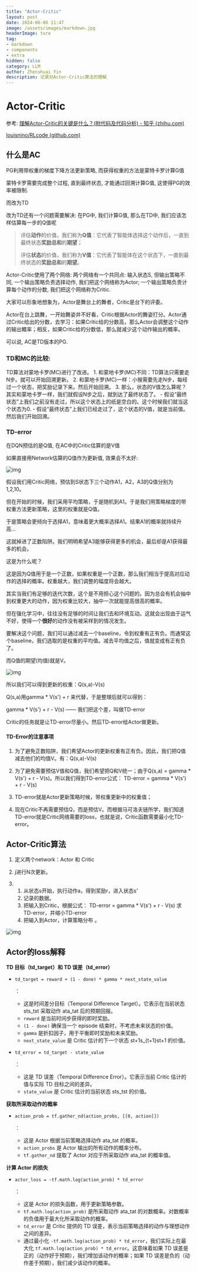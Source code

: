 ```yaml
---
title: "Actor-Critic"
layout: post
date: 2024-06-06 11:47
image: /assets/images/markdown.jpg
headerImage: ture
tag:
- markdown
- components
- extra
hidden: false
category: LLM
author: Zhenshuai Yin
description: 记录对Actor-Critic算法的理解
---
```


# Actor-Critic

参考: [理解Actor-Critic的关键是什么？(附代码及代码分析) - 知乎 (zhihu.com)](https://zhuanlan.zhihu.com/p/110998399)

[louisnino/RLcode (github.com)](https://github.com/louisnino/RLcode?tab=readme-ov-file)

## 什么是AC

PG利用带权重的梯度下降方法更新策略, 而获得权重的方法是蒙特卡罗计算G值

蒙特卡罗需要完成整个过程, 直到最终状态, 才能通过回溯计算G值, 这使得PG的效率被限制.

而改为TD

改为TD还有一个问题需要解决: 在PG中, 我们计算G值, 那么在TD中, 我们应该怎样估算每一步的Q值呢

> 评估**动作**的价值，我们称为**Q值**：它代表了智能体选择这个动作后，一直到最终状态**奖励总和**的**期望**； 
>
> 评估**状态**的价值，我们称为**V值**：它代表了智能体在这个状态下，一直到最终状态的**奖励总和**的**期望**。



Actor-Critic使用了两个网络: 两个网络有一个共同点: 输入状态S, 但输出策略不同, 一个输出策略负责选择动作, 我们把这个网络称为Actor; 一个输出策略负责计算每个动作的分数, 我们把这个网络称为Critic.

大家可以形象地想象为，Actor是舞台上的舞者，Critic是台下的评委。

Actor在台上跳舞，一开始舞姿并不好看，Critic根据Actor的舞姿打分。Actor通过Critic给出的分数，去学习：如果Critic给的分数高，那么Actor会调整这个动作的输出概率；相反，如果Critic给的分数低，那么就减少这个动作输出的概率。

可以说, AC是TD版本的PG.

### TD和MC的比较:

TD算法对蒙地卡罗(MC)进行了改进。 1. 和蒙地卡罗(MC)不同：TD算法只需要走N步。就可以开始回溯更新。 2. 和蒙地卡罗(MC)一样：小猴需要先走N步，每经过一个状态，把奖励记录下来。然后开始回溯。 3. 那么，状态的V值怎么算呢？其实和蒙地卡罗一样，我们就假设N步之后，就到达了最终状态了。 - 假设“最终状态”上我们之前没有走过，所以这个状态上的纸是空白的。这个时候我们就当这个状态为0. - 假设“最终状态”上我们已经走过了，这个状态的V值，就是当前值。然后我们开始回溯。

### TD-error

在DQN预估的是Q值, 在AC中的Critic估算的是V值

如果直接用Network估算的Q值作为更新值, 效果会不太好:

![img](https://tuchuang-yzs.oss-cn-beijing.aliyuncs.com/v2-9bc653d87818a7919abebf049b15dab0_1440w.webp)

假设我们用Critic网络，预估到S状态下三个动作A1，A2，A3的Q值分别为1,2,10。

但在开始的时候，我们采用平均策略，于是随机到A1。于是我们用策略梯度的带权重方法更新策略，这里的权重就是Q值。

于是策略会更倾向于选择A1，意味着更大概率选择A1。结果A1的概率就持续升高...

这就掉进了正数陷阱。我们明明希望A3能够获得更多的机会，最后却是A1获得最多的机会。

这是为什么呢？

这是因为Q值用于是一个正数，如果权重是一个正数，那么我们相当于提高对应动作的选择的概率。权重越大，我们调整的幅度将会越大。

其实当我们有足够的迭代次数，这个是不用担心这个问题的。因为总会有机会抽中到权重更大的动作，因为权重比较大，抽中一次就能提高很高的概率。

但在强化学习中，往往没有足够的时间让我们去和环境互动。这就会出现由于运气不好，使得一个**很好**的动作没有被采样到的情况发生。

要解决这个问题，我们可以通过减去一个baseline，令到权重有正有负。而通常这个baseline，我们选取的是权重的平均值。减去平均值之后，值就变成有正有负了。

而Q值的期望(均值)就是V。

![img](https://tuchuang-yzs.oss-cn-beijing.aliyuncs.com/v2-bb84b957eee9fcd821a78e5631d5ac57_1440w.webp)

所以我们可以得到更新的权重：Q(s,a)-V(s)

Q(s,a)用gamma * V(s') + r 来代替，于是整理后就可以得到：

gamma * V(s') + r - V(s) —— 我们把这个差，叫做TD-error

Critic的任务就是让TD-error尽量小。然后TD-error给Actor做更新。

#### TD-Error的注意事项

1. 为了避免正数陷阱，我们希望Actor的更新权重有正有负。因此，我们把Q值减去他们的均值V。有：Q(s,a)-V(s)

2. 为了避免需要预估V值和Q值，我们希望把Q和V统一；由于Q(s,a) = gamma * V(s') + r - V(s)。所以我们得到TD-error公式： TD-error = gamma * V(s') + r - V(s)

3. TD-error就是Actor更新策略时候，带权重更新中的权重值；

4. 现在Critic不再需要预估Q，而是预估V。而根据马可洛夫链所学，我们知道TD-error就是Critic网络需要的loss，也就是说，Critic函数需要最小化TD-error。

## Actor-Critic算法

1. 定义两个network：Actor 和 Critic

2. j进行N次更新。

3. 1. 从状态s开始，执行动作a，得到奖励r，进入状态s'
   2. 记录的数据。
   3. 把输入到Critic，根据公式： TD-error = gamma * V(s') + r - V(s) 求 TD-error，并缩小TD-error
   4. 把输入到Actor，计算策略分布 。

![img](https://tuchuang-yzs.oss-cn-beijing.aliyuncs.com/v2-06c9787f9cd9a71d92ce0bbeb871af60_r.jpg)

## Actor的loss解释

**TD 目标（td_target）和 TD 误差（td_error）**

- ```
  td_target = reward + (1 - done) * gamma * next_state_value
  ```

  ：

  - 这是时间差分目标（Temporal Difference Target）。它表示在当前状态 sts_tst 采取动作 ata_tat 后的预期回报。
  - `reward` 是当前时间步获得的即时奖励。
  - `(1 - done)` 确保当一个 episode 结束时，不考虑未来状态的价值。
  - `gamma` 是折扣因子，用于平衡即时奖励和未来奖励。
  - `next_state_value` 是 Critic 估计的下一个状态 st+1s_{t+1}st+1 的价值。

- ```
  td_error = td_target - state_value
  ```

  ：

  - 这是 TD 误差（Temporal Difference Error）。它表示当前 Critic 估计的值与实际 TD 目标之间的差异。
  - `state_value` 是 Critic 估计的当前状态 sts_tst 的价值。

**获取所采取动作的概率**

- ```
  action_prob = tf.gather_nd(action_probs, [[0, action]])
  ```

  ：

  - 这是 Actor 根据当前策略选择动作 ata_tat 的概率。
  - `action_probs` 是 Actor 输出的所有动作的概率分布。
  - `tf.gather_nd` 提取了 Actor 对应于所采取动作 ata_tat 的概率值。

**计算 Actor 的损失**

- ```
  actor_loss = -tf.math.log(action_prob) * td_error
  ```

  ：

  - 这是 Actor 的损失函数，用于更新策略参数。
  - `tf.math.log(action_prob)` 是所采取动作 ata_tat 的对数概率。对数概率的负值用于最大化所采取动作的概率。
  - `td_error` 是 Critic 提供的 TD 误差，表示当前策略选择的动作与理想动作之间的差异。
  - 通过最小化 `-tf.math.log(action_prob) * td_error`，我们实际上在最大化 `tf.math.log(action_prob) * td_error`。这意味着如果 TD 误差是正的（动作好于预期），我们增加该动作的概率；如果 TD 误差是负的（动作差于预期），我们减少该动作的概率。













